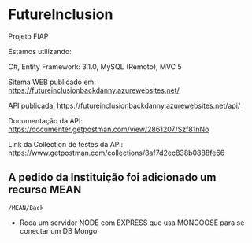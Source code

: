 # FutureInclusion
Projeto FIAP

Estamos utilizando:

C#, Entity Framework: 3.1.0, MySQL (Remoto), MVC 5

Sitema WEB publicado em: https://futureinclusionbackdanny.azurewebsites.net/

API publicada: https://futureinclusionbackdanny.azurewebsites.net/api/

Documentação da API: https://documenter.getpostman.com/view/2861207/Szf81nNo

Link da Collection de testes da API: https://www.getpostman.com/collections/8af7d2ec838b0888fe66


## A pedido da Instituição foi adicionado um recurso MEAN


```
/MEAN/Back 
```

* Roda um servidor NODE com EXPRESS que usa MONGOOSE para se conectar um DB Mongo
